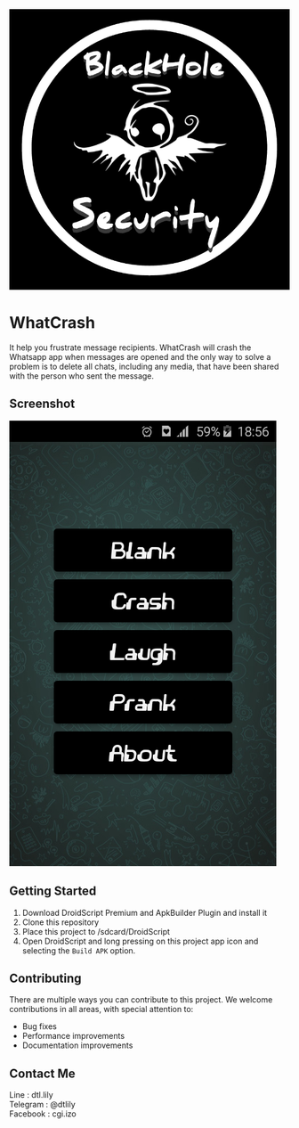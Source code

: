 <img src=".images/blackholesec.png">

# WhatCrash
It help you frustrate message recipients. WhatCrash will crash the Whatsapp app when messages are opened and the only way to solve a problem is to delete all chats, including any media, that have been shared with the person who sent the message.

## Screenshot
<img src=".images/wtcsh.png">

## Getting Started

1. Download DroidScript Premium and ApkBuilder Plugin and install it
2. Clone this repository
3. Place this project to /sdcard/DroidScript 
4. Open DroidScript and long pressing on this project app icon and selecting the `Build APK` option.

## Contributing

There are multiple ways you can contribute to this project. We welcome contributions in all areas, with special attention to:
- Bug fixes
- Performance improvements
- Documentation improvements

## Contact Me
Line     : dtl.lily<br>
Telegram : @dtlily<br>
Facebook : cgi.izo
